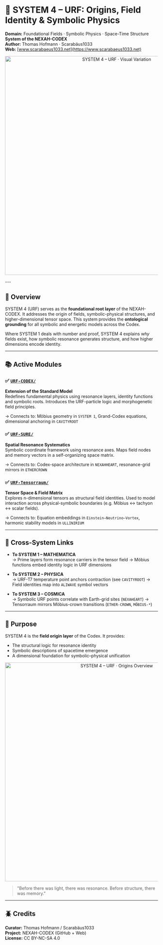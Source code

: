 # 🧬 SYSTEM 4 – URF: Origins, Field Identity & Symbolic Physics

**Domain:** Foundational Fields · Symbolic Physics · Space-Time Structure  
**System of the NEXAH-CODEX**  
**Author:** Thomas Hofmann · Scarabäus1033  
**Web:** [www.scarabaeus1033.net](https://www.scarabaeus1033.net)
<p align="center">
  <img src="https://github.com/Scarabaeus1033/NEXAH-CODEX/raw/main/SYSTEM%204%3A%20%F0%9F%A7%AC%20URF%20%E2%80%93%20Origins%2C%20Field%20Identity%2C%20Symbolic%20Physics/SYSTEM%204-%20URF%20%E2%80%93%20Origins%20visuali.png" width="720" alt="SYSTEM 4 – URF · Visual Variation">
</p>
---

## 📘 Overview

SYSTEM 4 (URF) serves as the **foundational root layer** of the NEXAH-CODEX. It addresses the origin of fields, symbolic-physical structures, and higher-dimensional tensor space. This system provides the **ontological grounding** for all symbolic and energetic models across the Codex.

Where SYSTEM 1 deals with number and proof, SYSTEM 4 explains *why* fields exist, how symbolic resonance generates structure, and how higher dimensions encode identity.

---

## 📚 Active Modules

### ✅ [`URF-CODEX/`](./URF-CODEX/)  
**Extension of the Standard Model**  
Redefines fundamental physics using resonance layers, identity functions and symbolic roots. Introduces the URF-particle logic and morphogenetic field principles.

→ Connects to: Möbius geometry in `SYSTEM 1`, Grand-Codex equations, dimensional anchoring in `CAVITYROOT`

### ✅ [`URF-SURE/`](./URF-SURE/)  
**Spatial Resonance Systematics**  
Symbolic coordinate framework using resonance axes. Maps field nodes and memory vectors in a self-organizing space matrix.

→ Connects to: Codex-space architecture in `NEXAHHEART`, resonance-grid mirrors in `ETHERCROWN`

### ✅ [`URF-Tensorraum/`](./URF-Tensorraum/)  
**Tensor Space & Field Matrix**  
Explores n-dimensional tensors as structural field identities. Used to model interaction across physical-symbolic boundaries (e.g. Möbius ↔ tachyon ↔ scalar fields).

→ Connects to: Equation embeddings in `Einstein–Neutrino–Vortex`, harmonic stability models in `ULLINIRIUM`

---

## 🔗 Cross-System Links

- **To SYSTEM 1 – MATHEMATICA**  
  → Prime layers form resonance carriers in the tensor field
  → Möbius functions embed identity logic in URF dimensions

- **To SYSTEM 2 – PHYSICA**  
  → URF-T7 temperature point anchors contraction (see `CAVITYROOT`)
  → Field identities map into `ALIWAVE` symbol vectors

- **To SYSTEM 3 – COSMICA**  
  → Symbolic URF points correlate with Earth-grid sites (`NEXAHEART`)
  → Tensorraum mirrors Möbius-crown transitions (`ETHER-CROWN`, `MÖBIUS-*`)

---

## 🧭 Purpose

SYSTEM 4 is the **field origin layer** of the Codex. It provides:
- The structural logic for resonance identity
- Symbolic descriptions of spacetime emergence
- A dimensional foundation for symbolic–physical unification

<p align="center">
  <img src="./SYSTEM%204%20-%20URF%20%E2%80%93%20Origins%20visual.png" width="720" alt="SYSTEM 4 – URF · Origins Overview">
</p>

> "Before there was light, there was resonance. Before structure, there was memory."

---

## 🪲 Credits

**Curator:** Thomas Hofmann / Scarabäus1033  
**Project:** NEXAH-CODEX (GitHub + Web)  
**License:** CC BY-NC-SA 4.0

